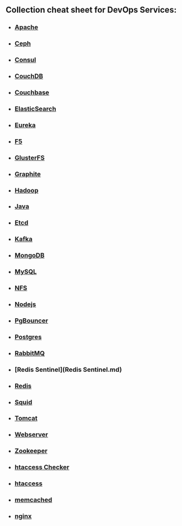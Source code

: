 ## Collection cheat sheet for DevOps Services:

- ### [Apache](Apache.md)
- ### [Ceph](https://sabaini.at/pages/ceph-cheatsheet.html)
- ### [Consul](Consul.md)
- ### [CouchDB](CouchDB.md)
- ### [Couchbase](Couchbase.md)
- ### [ElasticSearch](ElasticSearch.md)
- ### [Eureka](https://github.com/Netflix/eureka/wiki/Eureka-REST-operations)
- ### [F5](F5.md)
- ### [GlusterFS](GlusterFS.md)
- ### [Graphite](Graphite.md)
- ### [Hadoop](http://www.dummies.com/how-to/content/hadoop-for-dummies-cheat-sheet.html)
- ### [Java](Java.md)
- ### [Etcd](etcd.md)
- ### [Kafka](Kafka.md)
- ### [MongoDB](MongoDB.md)
- ### [MySQL](MySQL.md)
- ### [NFS](NFS.md)
- ### [Nodejs](Nodejs.md)
- ### [PgBouncer](PgBouncer.md)
- ### [Postgres](Postgres.md)
- ### [RabbitMQ](RabbitMQ.md)
- ### [Redis Sentinel](Redis Sentinel.md)
- ### [Redis](Redis.md)
- ### [Squid](Squid.md)
- ### [Tomcat](Tomcat.md)
- ### [Webserver](Webserver.md)
- ### [Zookeeper](Zookeeper.md)
- ### [htaccess Checker](http://htaccess.mwl.be/)
- ### [htaccess](htaccess.md)
- ### [memcached](memcached.md)
- ### [nginx](nginx.md)